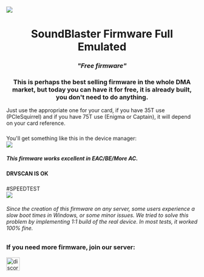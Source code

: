 <br clear="both">

<img src="https://i.postimg.cc/kXnn7kgC/DMA-COVER-GITHUB.gif" />

<h1 align="center">SoundBlaster Firmware Full Emulated</h1>
<h3 align="center"><em>"Free firmware"</em></h3>

###

<h3 align="center">This is perhaps the best selling firmware in the whole DMA market, but today you can have it for free, it is already built, you don't need to do anything.</h3>

Just use the appropriate one for your card, if you have 35T use (PCIeSquirrel) and if you have 75T use (Enigma or Captain), it will depend on your card reference.

###

You'll get something like this in the device manager:
<br clear="both">
<img src="https://i.postimg.cc/wxbg8HBs/Soundblaster.png" />
<h5 align="left">This firmware works excellent in EAC/BE/More AC.</h5> 
<h4 <strong>DRVSCAN IS OK</strong></h4>

###
#SPEEDTEST
<br clear="both">
<img src="https://i.postimg.cc/bY1WLhth/soundblaster.webp" />

<h6 align="left">Since the creation of this firmware on any server, some users experience a slow boot times in Windows, or some minor issues. We tried to solve this problem by implementing 1:1 build of the real device. In most tests, it worked 100% fine.</h6> 

<h3 align="left">If you need more firmware, join our server:</h3>
<div align="left">
  <a href="[https://discord.gg/nationdma](https://discord.gg/nationdma)" target="_blank">
    <img src="https://img.shields.io/static/v1?message=Discord&logo=discord&label=&color=7289DA&logoColor=white&labelColor=&style=for-the-badge" height="35" alt="discord logo" />
  </a>
</div>
